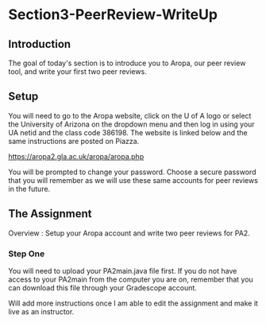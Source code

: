 # Section3-PeerReview-WriteUp 

## Introduction 
The goal of today's section is to introduce you to Aropa, our peer review tool,
and write your first two peer reviews. 

## Setup 
You will need to go to the Aropa website, click on the U of A logo or select
the University of Arizona on the dropdown menu and then log in using your UA
netid and the class code 386198. The website is linked below and the same 
instructions are posted on Piazza. 

https://aropa2.gla.ac.uk/aropa/aropa.php

You will be prompted to change your password. Choose a secure password that 
you will remember as we will use these same accounts for peer reviews in 
the future. 

## The Assignment
Overview : Setup your Aropa account and write two peer reviews for PA2. 

### Step One
You will need to upload your PA2main.java file first. If you do not have
access to your PA2main from the computer you are on, remember that you 
can download this file through your Gradescope account. 

Will add more instructions once I am able to edit the assignment and make
it live as an instructor. 
